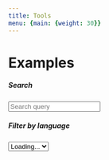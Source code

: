 ```yaml
---
title: Tools
menu: {main: {weight: 30}}
---
```


<div class="container push-down mb-5">
  <div class="row mb-2">
    <div class="col-12">
      <h1 class="font-weight-bold">Examples</h1>
    </div>
  </div>
  <div class="row">
    <div class="col">
      <div class="form-group">
        <h5><label class="d-block" for="search">Search</label></h5>
        <input type="search" placeholder="Search query" class="form-control" 
          id="search" oninput="updateExampleItems()">
      </div>
    </div>
    <div class="col">
      <div class="form-group">
        <h5><label class="d-block" for="filter-lang">Filter by language</label></h5>
        <select class="form-control" id="filter-lang" onchange="updateExampleItems()">
          <option value="" selected disabled>Loading...</option>
        </select>
      </div>
    </div>
  </div>

  <div class="row" id="example-list"></div>
</div>

<script type="text/javascript">
  const examples = {{< readfile file="/static/data/tools_list.json" >}};

  let languageOptions = [`<option value="">All</option>`].concat(
    examples.map(e => `<option value="${e.language}">${e.language}</option>`));
  document.getElementById("filter-lang").innerHTML = languageOptions.join(' ');

  function updateExampleItems() {;
      const searchQuery = document.getElementById("search").value.trim().toLowerCase();
    const selectedLanguageFilter = document.getElementById("filter-lang").value;
    
    const exampleItems = examples.map(e => {
    let filteredLangExamples = e.examples;

if (searchQuery) {
        filteredLangExamples = filteredLangExamples.filter(example => example.name.toLowerCase().includes(searchQuery) ||
        example.description.toLowerCase().includes(searchQuery) || 
        example.tags.find(tag => tag.toLowerCase().includes(searchQuery)) ||
        e.tags.find(tag => tag.toLowerCase().includes(searchQuery)));
      }
if (selectedLanguageFilter) {
        filteredLangExamples = filteredLangExamples.filter(example => e.language === selectedLanguageFilter || 
          example.language === selectedLanguageFilter);
      }

const exampleCards = filteredLangExamples.map(example => {
const tags = e.tags.concat(example.tags).map(tagText => 
          `<span class="badge badge-pill badge-primary" style="line-height: 1.2; background-color: #9B9595; color: black;">${tagText}</span>`);

        return `<div class="col-xl-3 col-lg-4 col-md-6 col-12 my-3">
            <a class="card card-hover h-100 p-3" href="${example.link}" 
               style="user-select: text; box-shadow: 0 5px 10px 0 #9B9595; text-decoration: none;" draggable="false" target="_blank">
                <div>
                  <h4 class="px-2 mb-1 mt-4">${example.name}</h4>
                  <div class="px-2 mb-2">${example.description}</div>
                  <h5>${tags.join(' ')}</h5>
                </div>
            </a>
          </div>
        `
      });


return exampleCards.join(' ');
}).filter(card => card);    

    document.getElementById("example-list").innerHTML = exampleItems.length > 0 ?
      exampleItems.join(' ') : `<div class="col-12">No examples available</div>`;
  }
  updateExampleItems();
</script>

